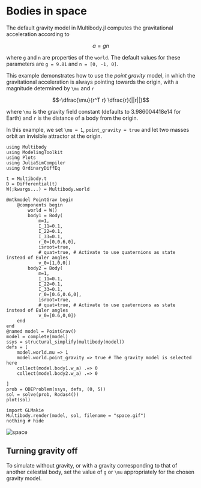 # Bodies in space

The default gravity model in Multibody.jl computes the gravitational acceleration according to
```math
a = g n
```
where ``g`` and ``n`` are properties of the `world`. The default values for these parameters are `g = 9.81` and `n = [0, -1, 0]`.

This example demonstrates how to use the _point gravity_ model, in which the gravitational acceleration is always pointing towards the origin, with a magnitude determined by ``\mu`` and ``r``
```math
-\dfrac{\mu}{r^T r} \dfrac{r}{||r||}
```
where ``\mu`` is the gravity field constant (defaults to 3.986004418e14 for Earth) and ``r`` is the distance of a body from the origin.

In this example, we set ``\mu = 1``, `point_gravity = true` and let two masses orbit an invisible attractor at the origin.

```@example SPACE
using Multibody
using ModelingToolkit
using Plots
using JuliaSimCompiler
using OrdinaryDiffEq

t = Multibody.t
D = Differential(t)
W(;kwargs...) = Multibody.world

@mtkmodel PointGrav begin
    @components begin
        world = W()
        body1 = Body(
            m=1,
            I_11=0.1,
            I_22=0.1,
            I_33=0.1,
            r_0=[0,0.6,0],
            isroot=true,
            # quat=true, # Activate to use quaternions as state instead of Euler angles
            v_0=[1,0,0])
        body2 = Body(
            m=1,
            I_11=0.1,
            I_22=0.1,
            I_33=0.1,
            r_0=[0.6,0.6,0],
            isroot=true,
            # quat=true, # Activate to use quaternions as state instead of Euler angles
            v_0=[0.6,0,0])
    end
end
@named model = PointGrav()
model = complete(model)
ssys = structural_simplify(multibody(model))
defs = [
    model.world.mu => 1
    model.world.point_gravity => true # The gravity model is selected here
    collect(model.body1.w_a) .=> 0
    collect(model.body2.w_a) .=> 0
    
]
prob = ODEProblem(ssys, defs, (0, 5))
sol = solve(prob, Rodas4())
plot(sol)
```


```@example SPACE
import GLMakie
Multibody.render(model, sol, filename = "space.gif")
nothing # hide
```
![space](space.gif)


## Turning gravity off
To simulate without gravity, or with a gravity corresponding to that of another celestial body, set the value of ``g`` or ``\mu`` appropriately for the chosen gravity model.